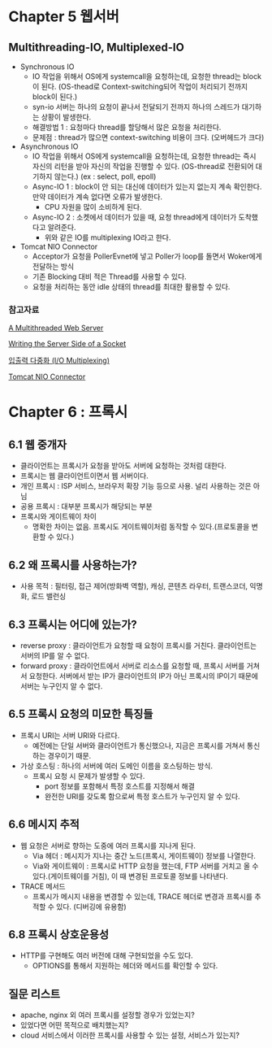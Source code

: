 # Chapter 5 웹서버

## Multithreading-IO, Multiplexed-IO

- Synchronous IO
  - IO 작업을 위해서 OS에게 systemcall을 요청하는데, 요청한 thread는 block이 된다. (OS-thead로 Context-switching되어 작업이 처리되기 전까지 block이 된다.)
  - syn-io 서버는 하나의 요청이 끝나서 전달되기 전까지 하나의 스레드가 대기하는 상황이 발생한다.
  - 해결방법 1 : 요청마다 thread를 할당해서 많은 요청을 처리한다.
  - 문제점 : thread가 많으면 context-switching 비용이 크다. (오버헤드가 크다)
- Asynchronous IO
  - IO 작업을 위해서 OS에게 systemcall을 요청하는데, 요청한 thread는 즉시 자신의 리턴을 받아 자신의 작업을 진행할 수 있다. (OS-thread로 전환되어 대기하지 않는다.) (ex : select, poll, epoll)
  - Async-IO 1 : block이 안 되는 대신에 데이터가 있는지 없는지 계속 확인한다. 만약 데이터가 계속 없다면 오류가 발생한다.
    - CPU 자원을 많이 소비하게 된다.
  - Async-IO 2 : 소켓에서 데이터가 있을 때, 요청 thread에게 데이터가 도착했다고 알려준다.
    - 위와 같은 IO를 multiplexing IO라고 한다.
- Tomcat NIO Connector
  - Acceptor가 요청을 PollerEvnet에 넣고 Poller가 loop를 돌면서 Woker에게 전달하는 방식
  - 기존 Blocking 대비 적은 Thread를 사용할 수 있다.
  - 요청을 처리하는 동안 idle 상태의 thread를 최대한 활용할 수 있다.

### 참고자료
[A Multithreaded Web Server](https://www.cs.carleton.edu/faculty/dmusican/cs348/webserver.html#orga32ca68)

[Writing the Server Side of a Socket](https://docs.oracle.com/javase/tutorial/networking/sockets/clientServer.html)

[입출력 다중화 (I/O Multiplexing)](https://plummmm.tistory.com/68?category=960903)

[Tomcat NIO Connector](https://velog.io/@jihoson94/BIO-NIO-Connector-in-Tomcat)

# Chapter 6 : 프록시

## 6.1 웹 중개자
- 클라이언트는 프록시가 요청을 받아도 서버에 요청하는 것처럼 대한다.
- 프록시는 웹 클라이언트이면서 웹 서버이다.
- 개인 프록시 : ISP 서비스, 브라우저 확장 기능 등으로 사용. 널리 사용하는 것은 아님
- 공용 프록시 : 대부분 프록시가 해당되는 부분
- 프록시와 게이트웨이 차이
  - 명확한 차이는 없음. 프록시도 게이트웨이처럼 동작할 수 있다.(프로토콜을 변환할 수 있다.)

## 6.2 왜 프록시를 사용하는가?
- 사용 목적 : 필터링, 접근 제어(방화벽 역할), 캐싱, 콘텐츠 라우터, 트랜스코더, 익명화, 로드 밸런싱

## 6.3 프록시는 어디에 있는가?
- reverse proxy : 클라이언트가 요청할 때 요청이 프록시를 거친다. 클라이언트는 서버의 IP를 알 수 없다. 
- forward proxy : 클라이언트에서 서버로 리소스를 요청할 때, 프록시 서버를 거쳐서 요청한다. 서버에서 받는 IP가 클라이언트의 IP가 아닌 프록시의 IP이기 때문에 서버는 누구인지 알 수 없다.

## 6.5 프록시 요청의 미묘한 특징들
- 프록시 URI는 서버 URI와 다르다.
  - 예전에는 단일 서버와 클라이언트가 통신했으나, 지금은 프록시를 거쳐서 통신하는 경우이기 때문.
- 가상 호스팅 : 하나의 서버에 여러 도메인 이름을 호스팅하는 방식.
  - 프록시 요청 시 문제가 발생할 수 있다.
    - port 정보를 포함해서 특정 호스트를 지정해서 해결
    - 완전한 URI를 갖도록 함으로써 특정 호스트가 누구인지 알 수 있다.

## 6.6 메시지 추적
- 웹 요청은 서버로 향하는 도중에 여러 프록시를 지나게 된다.
  - Via 헤더 : 메시지가 지나는 중간 노드(프록시, 게이트웨이) 정보를 나열한다.
  - Via와 게이트웨이 : 프록시로 HTTP 요청을 했는데, FTP 서버를 거치고 올 수 있다.(게이트웨이를 거침), 이 때 변경된 프로토콜 정보를 나타낸다.
- TRACE 메서드
  - 프록시가 메시지 내용을 변경할 수 있는데, TRACE 헤더로 변경과 프록시를 추적할 수 있다. (디버깅에 유용함)

## 6.8 프록시 상호운용성
- HTTP를 구현해도 여러 버전에 대해 구현되었을 수도 있다.
  - OPTIONS를 통해서 지원하는 헤더와 메서드를 확인할 수 있다.

## 질문 리스트

- apache, nginx 외 여러 프록시를 설정할 경우가 있었는지?
- 있었다면 어떤 목적으로 배치했는지?
- cloud 서비스에서 이러한 프록시를 사용할 수 있는 설정, 서비스가 있는지?